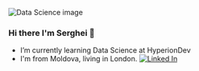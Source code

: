 ![Data Science image](https://media.licdn.com/dms/image/C5612AQEt-lIKIQTiPA/article-cover_image-shrink_600_2000/0/1520176259111?e=1716422400&v=beta&t=MgRmEKQ3oxI_HrussmprVv--DcR9pQuFVyOV8CcGBWk)
### Hi there I'm Serghei 👋

- I’m currently learning Data Science at HyperionDev
- I'm from Moldova, living in London.
  [![Linked In](https://skillicons.dev/icons?i=linkedin)](https://www.linkedin.com/in/serghei-ursachii-254b39153/)
<!--
**UrSerghei/UrSerghei** is a ✨ _special_ ✨ repository because its `README.md` (this file) appears on your GitHub profile.

Here are some ideas to get you started:

- 🔭 I’m currently working on ...
- 🌱 I’m currently learning ...
- 👯 I’m looking to collaborate on ...
- 🤔 I’m looking for help with ...
- 💬 Ask me about ...
- 📫 How to reach me: ...
- 😄 Pronouns: ...
- ⚡ Fun fact: ...
-->

